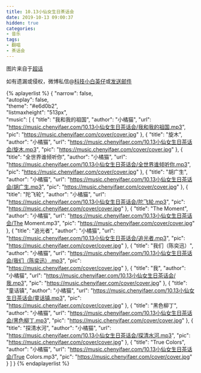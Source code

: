 ```yaml
---
title: 10.13小仙女生日茶话会
date: 2019-10-13 09:00:37
hidden: true
categories:
- 音乐
tags:
- 翻唱
- 茶话会
---
```


图片来自于<a href="https://s.weibo.com/weibo?q=%23%E9%99%88%E4%B8%80%E5%8F%91%E5%84%BF%23" target="_blank">超话</a><br/>

如有遗漏或侵权，微博私信@<a href="https://weibo.com/kjxbyz" target="_blank">科技小白英仔</a>或<a href="mailto:me@chenyifaer.com" target="_blank">发送邮件</a>

{% aplayerlist %}
{
    "narrow": false,                          
    "autoplay": false,                         
    "theme": "#e6d0b2",	  
    "listmaxheight": "513px",                    
    "music": [
        {
            "title": "我和我的祖国",
            "author": "小橘猫",
            "url": "https://music.chenyifaer.com/10.13小仙女生日茶话会/我和我的祖国.mp3",
            "pic": "https://music.chenyifaer.com/cover/cover.jpg"
        },
        {
            "title": "旋木",
            "author": "小橘猫",
            "url": "https://music.chenyifaer.com/10.13小仙女生日茶话会/旋木.mp3",
            "pic": "https://music.chenyifaer.com/cover/cover.jpg"
        },
        {
            "title": "全世界谁倾听你",
            "author": "小橘猫",
            "url": "https://music.chenyifaer.com/10.13小仙女生日茶话会/全世界谁倾听你.mp3",
            "pic": "https://music.chenyifaer.com/cover/cover.jpg"
        },
        {
            "title": "胡广生",
            "author": "小橘猫",
            "url": "https://music.chenyifaer.com/10.13小仙女生日茶话会/胡广生.mp3",
            "pic": "https://music.chenyifaer.com/cover/cover.jpg"
        },
        {
            "title": "陀飞轮",
            "author": "小橘猫",
            "url": "https://music.chenyifaer.com/10.13小仙女生日茶话会/陀飞轮.mp3",
            "pic": "https://music.chenyifaer.com/cover/cover.jpg"
        },
        {
            "title": "The Moment",
            "author": "小橘猫",
            "url": "https://music.chenyifaer.com/10.13小仙女生日茶话会/The Moment.mp3",
            "pic": "https://music.chenyifaer.com/cover/cover.jpg"
        },
        {
            "title": "追光者",
            "author": "小橘猫",
            "url": "https://music.chenyifaer.com/10.13小仙女生日茶话会/追光者.mp3",
            "pic": "https://music.chenyifaer.com/cover/cover.jpg"
        },
        {
            "title": "我们（陈奕迅）",
            "author": "小橘猫",
            "url": "https://music.chenyifaer.com/10.13小仙女生日茶话会/我们（陈奕迅）.mp3",
            "pic": "https://music.chenyifaer.com/cover/cover.jpg"
        },
        {
            "title": "我",
            "author": "小橘猫",
            "url": "https://music.chenyifaer.com/10.13小仙女生日茶话会/我.mp3",
            "pic": "https://music.chenyifaer.com/cover/cover.jpg"
        },
        {
            "title": "童话镇",
            "author": "小橘猫",
            "url": "https://music.chenyifaer.com/10.13小仙女生日茶话会/童话镇.mp3",
            "pic": "https://music.chenyifaer.com/cover/cover.jpg"
        },
        {
            "title": "黑色柳丁",
            "author": "小橘猫",
            "url": "https://music.chenyifaer.com/10.13小仙女生日茶话会/黑色柳丁.mp3",
            "pic": "https://music.chenyifaer.com/cover/cover.jpg"
        },
        {
            "title": "探清水河",
            "author": "小橘猫",
            "url": "https://music.chenyifaer.com/10.13小仙女生日茶话会/探清水河.mp3",
            "pic": "https://music.chenyifaer.com/cover/cover.jpg"
        },
        {
            "title": "True Colors",
            "author": "小橘猫",
            "url": "https://music.chenyifaer.com/10.13小仙女生日茶话会/True Colors.mp3",
            "pic": "https://music.chenyifaer.com/cover/cover.jpg"
        }
    ]
}
{% endaplayerlist %}
